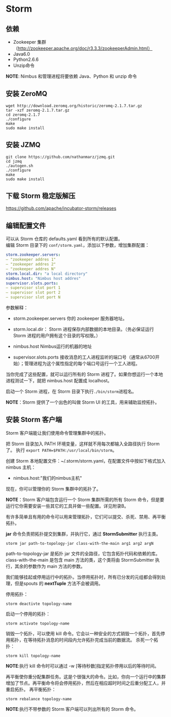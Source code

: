 # Storm

## 依赖

- Zookeeper 集群（http://zookeeper.apache.org/doc/r3.3.3/zookeeperAdmin.html）
- Java6.0
- Python2.6.6
- Unzip命令    

**NOTE**: Nimbus 和管理进程将要依赖 Java、Python 和 unzip 命令

## 安装 ZeroMQ

```
wget http://download.zeromq.org/historic/zeromq-2.1.7.tar.gz
tar -xzf zeromq-2.1.7.tar.gz
cd zeromq-2.1.7
./configure
make
sudo make install
```  

## 安装 JZMQ

```
git clone https://github.com/nathanmarz/jzmq.git
cd jzmq
./autogen.sh
./configure
make
sudo make install
```  

## 下载 Storm 稳定版解压

https://github.com/apache/incubator-storm/releases

## 编辑配置文件

可以从 Storm 仓库的 defaults.yaml 看到所有的默认配置。  
编辑 Storm 目录下的 `conf/storm.yaml`，添加以下参数，增加集群配置：

```yaml
storm.zookeeper.servers:  
– "zookeeper addres 1"  
– "zookeeper addres 2"  
– "zookeeper addres N"  
storm.local.dir: "a local directory"  
nimbus.host: "Nimbus host addres"  
supervisor.slots.ports:  
– supervisor slot port 1  
– supervisor slot port 2  
– supervisor slot port N  
```

参数解释：  

- storm.zookeeper.servers
你的 zookeeper 服务器地址。
  
- storm.local.dir：
Storm 进程保存内部数据的本地目录。（务必保证运行 Storm 进程的用户拥有这个目录的写权限。）  
   
- nimbus.host
Nimbus运行的机器的地址  

- supervisor.slots.ports
接收消息的工人进程监听的端口号（通常从6700开始）；管理进程为这个属性指定的每个端口号运行一个工人进程。

当你完成了这些配置，就可以运行所有的 Storm 进程了。如果你想运行一个本地进程测试一下，就把 nimbus.host 配置成 localhost。

启动一个 Storm 进程，在 Storm 目录下执行`./bin/storm`进程名。

**NOTE**：Storm 提供了一个出色的叫做 Storm UI 的工具，用来辅助监控拓扑。

## 安装 Storm 客户端  

Storm 客户端能让我们使用命令管理集群中的拓扑。

把 Storm 目录加入 PATH 环境变量，这样就不用每次都输入全路径执行 Storm 了。
执行 `export PATH=$PATH:/usr/local/bin/storm`。  

创建 Storm 本地配置文件：~/.storm/storm.yaml，在配置文件中按如下格式加入nimbus 主机：  

- nimbus.host:"我们的nimbus主机"

现在，你可以管理你的 Storm 集群中的拓扑了。

**NOTE**：Storm 客户端包含运行一个 Storm 集群所需的所有 Storm 命令，但是要运行它你需要安装一些其它的工具并做一些配置。详见附录B。

有许多简单且有用的命令可以用来管理拓扑，它们可以提交、杀死、禁用、再平衡拓扑。

**jar** 命令负责把拓扑提交到集群，并执行它，通过 **StormSubmitter** 执行主类。
  
```shell
storm jar path-to-topology-jar class-with-the-main arg1 arg2 argN   
```   

path-to-topology-jar 是拓扑 jar 文件的全路径，它包含拓扑代码和依赖的库。 class-with-the-main 是包含 main 方法的类，这个类将由 StormSubmitter 执行，其余的参数作为 main 方法的参数。

我们能够挂起或停用运行中的拓扑。当停用拓扑时，所有已分发的元组都会得到处理，但是spouts 的 **nextTuple** 方法不会被调用。

停用拓扑：
  
```shell
storm deactivte topology-name  
```  

启动一个停用的拓扑：
  
```shell
storm activate topology-name  
```  

销毁一个拓扑，可以使用 kill 命令。它会以一种安全的方式销毁一个拓扑，首先停用拓扑，在等待拓扑消息的时间段内允许拓扑完成当前的数据流。
杀死一个拓扑：
  
```shell
storm kill topology-name  
```  

**NOTE**:执行 kill 命令时可以通过 -w [等待秒数]指定拓扑停用以后的等待时间。

再平衡使你重分配集群任务。这是个很强大的命令。比如，你向一个运行中的集群增加了节点。再平衡命令将会停用拓扑，然后在相应超时时间之后重分配工人，并重启拓扑。
再平衡拓扑：
  
```shell
storm rebalance topology-name  
```  

**NOTE**:执行不带参数的 Storm 客户端可以列出所有的 Storm 命令。